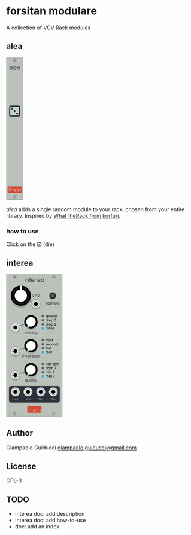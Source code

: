# forsitan modulare

A collection of VCV Rack modules

## alea

![alea](img/alea.png)

*alea* adds a single random module to your rack, chosen from your entire library. Inspired by [WhatTheRack from korfuri](https://github.com/korfuri/WhatTheRack).

### how to use

Click on the ⚂ (die)

## interea

![interea](img/interea.png)

## Author

Giampaolo Guiducci <giampaolo.guiducci@gmail.com>

## License

GPL-3

## TODO

- interea doc: add description
- interea doc: add how-to-use
- doc: add an index
